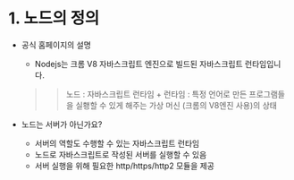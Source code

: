 # 1. 노드의 정의

+ 공식 홈페이지의 설명
    * Nodejs는 크롬 V8 자바스크립트 엔진으로 빌드된 자바스크립트 런타임입니다.
    >> 노드 : 자바스크립트 런타임
        + 런타임 : 특정 언어로 만든 프로그램들을 실횅할 수 있게 해주는 가상 머신 (크롬의 V8엔진 사용)의 상태

+ 노드는 서버가 아닌가요?
    * 서버의 역할도 수행할 수 있는 자바스크립트 런타임
    * 노드로 자바스크립트로 작성된 서버를 실행할 수 있음
    * 서버 실행을 위해 필요한 http/https/http2 모듈을 제공

